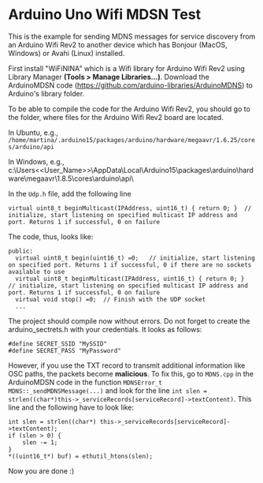# Arduino Uno Wifi MDSN Test

This is the example for sending MDNS messages for service discovery from an Arduino Wifi Rev2 to another device which has Bonjour (MacOS, Windows) or Avahi (Linux) installed.


First install "WiFiNINA" which is a Wifi library for Arduino Wifi Rev2 using Library Manager <b>(Tools > Manage Libraries…)</b>. Download the ArduinoMDSN code (https://github.com/arduino-libraries/ArduinoMDNS) to Arduino's library folder.

To be able to compile the code for the Arduino Wifi Rev2, you should go to the folder, where files for the Arduino Wifi Rev2 board are located. 

In Ubuntu, e.g., 
`/home/martina/.arduino15/packages/arduino/hardware/megaavr/1.6.25/cores/arduino/api`

In Windows, e.g.,
c:\Users\<<User_Name>>\AppData\Local\Arduino15\packages\arduino\hardware\megaavr\1.8.5\cores\arduino\api\

In the `Udp.h` file, add the following line

```
virtual uint8_t beginMulticast(IPAddress, uint16_t) { return 0; }  // initialize, start listening on specified multicast IP address and port. Returns 1 if successful, 0 on failure
```

The code, thus, looks like:

```
public:
  virtual uint8_t begin(uint16_t) =0;   // initialize, start listening on specified port. Returns 1 if successful, 0 if there are no sockets available to use
  virtual uint8_t beginMulticast(IPAddress, uint16_t) { return 0; }  // initialize, start listening on specified multicast IP address and port. Returns 1 if successful, 0 on failure
  virtual void stop() =0;  // Finish with the UDP socket
  ...
```

The project should compile now without errors.
Do not forget to create the arduino_sectrets.h with your credentials. It looks as follows:

```
#define SECRET_SSID "MySSID"
#define SECRET_PASS "MyPassword"
```

However, if you use the TXT record to transmit additional information like OSC paths, the packets become <b>malicious</b>. To fix this, go to `MDNS.cpp` in the ArduinoMDSN code in the function `MDNSError_t MDNS::_sendMDNSMessage(...)` and look for the line `int slen = strlen((char*)this->_serviceRecords[serviceRecord]->textContent)`. This line and the following have to look like:
```
int slen = strlen((char*) this->_serviceRecords[serviceRecord]->textContent);
if (slen > 0) {
	slen -= 1;
}
*((uint16_t*) buf) = ethutil_htons(slen);
```

Now you are done :)

